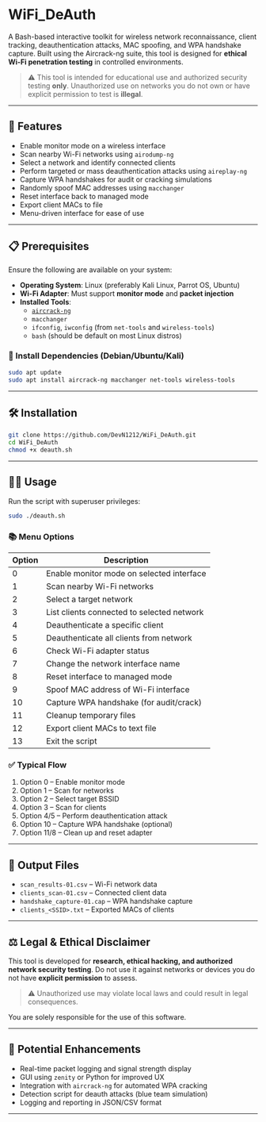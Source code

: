 # WiFi_DeAuth

A Bash-based interactive toolkit for wireless network reconnaissance, client tracking, deauthentication attacks, MAC spoofing, and WPA handshake capture. Built using the Aircrack-ng suite, this tool is designed for **ethical Wi-Fi penetration testing** in controlled environments.

> ⚠️ This tool is intended for educational use and authorized security testing **only**. Unauthorized use on networks you do not own or have explicit permission to test is **illegal**.

---

## 🚀 Features

- Enable monitor mode on a wireless interface
- Scan nearby Wi-Fi networks using `airodump-ng`
- Select a network and identify connected clients
- Perform targeted or mass deauthentication attacks using `aireplay-ng`
- Capture WPA handshakes for audit or cracking simulations
- Randomly spoof MAC addresses using `macchanger`
- Reset interface back to managed mode
- Export client MACs to file
- Menu-driven interface for ease of use

---

## 📋 Prerequisites

Ensure the following are available on your system:

- **Operating System**: Linux (preferably Kali Linux, Parrot OS, Ubuntu)
- **Wi-Fi Adapter**: Must support **monitor mode** and **packet injection**
- **Installed Tools**:
  - [`aircrack-ng`](https://www.aircrack-ng.org/)
  - `macchanger`
  - `ifconfig`, `iwconfig` (from `net-tools` and `wireless-tools`)
  - `bash` (should be default on most Linux distros)

### 🧱 Install Dependencies (Debian/Ubuntu/Kali)

```bash
sudo apt update
sudo apt install aircrack-ng macchanger net-tools wireless-tools
````

---

## 🛠️ Installation

```bash
git clone https://github.com/DevN1212/WiFi_DeAuth.git
cd WiFi_DeAuth
chmod +x deauth.sh
```

---

## 🧑‍💻 Usage

Run the script with superuser privileges:

```bash
sudo ./deauth.sh
```

### 📚 Menu Options

| Option | Description                                |
| ------ | ------------------------------------------ |
| 0      | Enable monitor mode on selected interface  |
| 1      | Scan nearby Wi-Fi networks                 |
| 2      | Select a target network                    |
| 3      | List clients connected to selected network |
| 4      | Deauthenticate a specific client           |
| 5      | Deauthenticate all clients from network    |
| 6      | Check Wi-Fi adapter status                 |
| 7      | Change the network interface name          |
| 8      | Reset interface to managed mode            |
| 9      | Spoof MAC address of Wi-Fi interface       |
| 10     | Capture WPA handshake (for audit/crack)    |
| 11     | Cleanup temporary files                    |
| 12     | Export client MACs to text file            |
| 13     | Exit the script                            |

### ✅ Typical Flow

1. Option 0 – Enable monitor mode
2. Option 1 – Scan for networks
3. Option 2 – Select target BSSID
4. Option 3 – Scan for clients
5. Option 4/5 – Perform deauthentication attack
6. Option 10 – Capture WPA handshake (optional)
7. Option 11/8 – Clean up and reset adapter

---

## 📁 Output Files

* `scan_results-01.csv` – Wi-Fi network data
* `clients_scan-01.csv` – Connected client data
* `handshake_capture-01.cap` – WPA handshake capture
* `clients_<SSID>.txt` – Exported MACs of clients

---

## ⚖️ Legal & Ethical Disclaimer

This tool is developed for **research, ethical hacking, and authorized network security testing**. Do not use it against networks or devices you do not have **explicit permission** to assess.

> ⚠️ Unauthorized use may violate local laws and could result in legal consequences.

You are solely responsible for the use of this software.

---

## 🌟 Potential Enhancements

* Real-time packet logging and signal strength display
* GUI using `zenity` or Python for improved UX
* Integration with `aircrack-ng` for automated WPA cracking
* Detection script for deauth attacks (blue team simulation)
* Logging and reporting in JSON/CSV format

---


